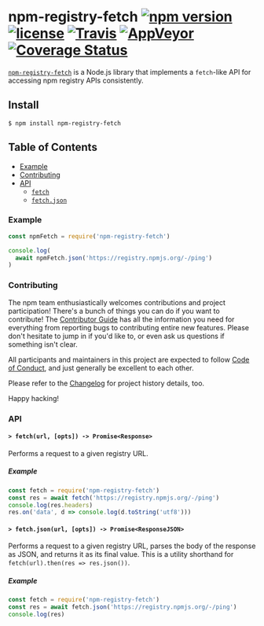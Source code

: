 # npm-registry-fetch [![npm version](https://img.shields.io/npm/v/npm-registry-fetch.svg)](https://npm.im/npm-registry-fetch) [![license](https://img.shields.io/npm/l/npm-registry-fetch.svg)](https://npm.im/npm-registry-fetch) [![Travis](https://img.shields.io/travis/npm/npm-registry-fetch/latest.svg)](https://travis-ci.org/npm/npm-registry-fetch) [![AppVeyor](https://img.shields.io/appveyor/ci/npm/npm-registry-fetch/latest.svg)](https://ci.appveyor.com/project/npm/npm-registry-fetch) [![Coverage Status](https://coveralls.io/repos/github/npm/npm-registry-fetch/badge.svg?branch=latest)](https://coveralls.io/github/npm/npm-registry-fetch?branch=latest)

[`npm-registry-fetch`](https://github.com/npm/npm-registry-fetch) is a Node.js
library that implements a `fetch`-like API for accessing npm registry APIs
consistently.

## Install

`$ npm install npm-registry-fetch`

## Table of Contents

* [Example](#example)
* [Contributing](#contributing)
* [API](#api)
  * [`fetch`](#fetch)
  * [`fetch.json`](#fetch-json)

### Example

```javascript
const npmFetch = require('npm-registry-fetch')

console.log(
  await npmFetch.json('https://registry.npmjs.org/-/ping')
)
```

### Contributing

The npm team enthusiastically welcomes contributions and project participation!
There's a bunch of things you can do if you want to contribute! The [Contributor
Guide](CONTRIBUTING.md) has all the information you need for everything from
reporting bugs to contributing entire new features. Please don't hesitate to
jump in if you'd like to, or even ask us questions if something isn't clear.

All participants and maintainers in this project are expected to follow [Code of
Conduct](CODE_OF_CONDUCT.md), and just generally be excellent to each other.

Please refer to the [Changelog](CHANGELOG.md) for project history details, too.

Happy hacking!

### API

#### <a name="fetch"></a> `> fetch(url, [opts]) -> Promise<Response>`

Performs a request to a given registry URL.

##### Example

```javascript
const fetch = require('npm-registry-fetch')
const res = await fetch('https://registry.npmjs.org/-/ping')
console.log(res.headers)
res.on('data', d => console.log(d.toString('utf8')))
```

#### <a name="fetch"></a> `> fetch.json(url, [opts]) -> Promise<ResponseJSON>`

Performs a request to a given registry URL, parses the body of the response as
JSON, and returns it as its final value. This is a utility shorthand for
`fetch(url).then(res => res.json())`.

##### Example

```javascript
const fetch = require('npm-registry-fetch')
const res = await fetch.json('https://registry.npmjs.org/-/ping')
console.log(res)
```
